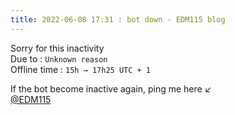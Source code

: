 ```yaml
---
title: 2022-06-08 17:31 : bot down - EDM115 blog
---
```


Sorry for this inactivity  
Due to : `Unknown reason`  
Offline time : `15h → 17h25 UTC + 1`  
  
If the bot become inactive again, ping me here :arrow_lower_left:  
[@EDM115](https://t.me/EDM115)
